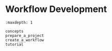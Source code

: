 # Workflow Development

```{toctree}
:maxdepth: 1

concepts
prepare_a_project
create_a_workflow
tutorial
```